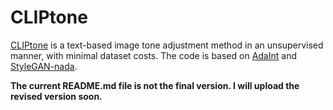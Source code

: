 # CLIPtone
[CLIPtone](https://hmin970922.github.io/CLIPtone/) is a text-based image tone adjustment method in an unsupervised manner, with minimal dataset costs.
The code is based on [AdaInt](https://github.com/ImCharlesY/AdaInt) and [StyleGAN-nada](https://github.com/rinongal/StyleGAN-nada).


**The current README.md file is not the final version. I will upload the revised version soon.**

<!--

## Installation
```
git clone https://github.com/hmin970922/CLIPtone.git
cd CLIPtone

pip install -r requirements.txt
python ailut_transform/setup.py install

pip install ftfy regex tqdm
pip install git+https://github.com/openai/CLIP.git
```


## Datasets
We will release soon...

### Image Datasets
You can use any image datasets..
논문에서는 MIT-Adobe 5K를 사용..
image 파일과 annotation 파일 필요

```
data
|-- synthetic
|   |-- ajar
|   |-- cbox_dragon
|   |-- ...
|-- real
    |-- scene_1
    |-- scene_2
    |-- ...
```

### Text Datasets
우리는 학습 때 Target description으로 [Color Names Database](https://github.com/meodai/color-names)를 사용..
csv 폴더 내에 [colornames.csv](https://github.com/meodai/color-names/blob/master/src/colornames.csv)

-->
